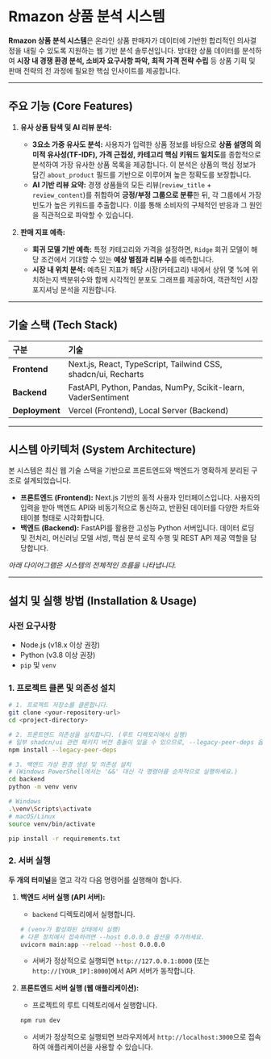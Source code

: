 # Rmazon 상품 분석 시스템

**Rmazon 상품 분석 시스템**은 온라인 상품 판매자가 데이터에 기반한 합리적인 의사결정을 내릴 수 있도록 지원하는 웹 기반 분석 솔루션입니다. 방대한 상품 데이터를 분석하여 **시장 내 경쟁 환경 분석, 소비자 요구사항 파악, 최적 가격 전략 수립** 등 상품 기획 및 판매 전략의 전 과정에 필요한 핵심 인사이트를 제공합니다.


---

##  주요 기능 (Core Features)

1.  **유사 상품 탐색 및 AI 리뷰 분석:**
    *   **3요소 가중 유사도 분석:** 사용자가 입력한 상품 정보를 바탕으로 **상품 설명의 의미적 유사성(TF-IDF), 가격 근접성, 카테고리 핵심 키워드 일치도**를 종합적으로 분석하여 가장 유사한 상품 목록을 제공합니다. 이 분석은 상품의 핵심 정보가 담긴 `about_product` 필드를 기반으로 이루어져 높은 정확도를 보장합니다.
    *   **AI 기반 리뷰 요약:** 경쟁 상품들의 모든 리뷰(`review_title` + `review_content`)를 취합하여 **긍정/부정 그룹으로 분류**한 뒤, 각 그룹에서 가장 빈도가 높은 키워드를 추출합니다. 이를 통해 소비자의 구체적인 반응과 그 원인을 직관적으로 파악할 수 있습니다.

2.  **판매 지표 예측:**
    *   **회귀 모델 기반 예측:** 특정 카테고리와 가격을 설정하면, `Ridge` 회귀 모델이 해당 조건에서 기대할 수 있는 **예상 별점과 리뷰 수**를 예측합니다.
    *   **시장 내 위치 분석:** 예측된 지표가 해당 시장(카테고리) 내에서 상위 몇 %에 위치하는지 백분위수와 함께 시각적인 분포도 그래프를 제공하여, 객관적인 시장 포지셔닝 분석을 지원합니다.

---

## 기술 스택 (Tech Stack)

| 구분         | 기술                                                               |
| :----------- | :----------------------------------------------------------------- |
| **Frontend** | Next.js, React, TypeScript, Tailwind CSS, shadcn/ui, Recharts       |
| **Backend**  | FastAPI, Python, Pandas, NumPy, Scikit-learn, VaderSentiment |
| **Deployment** | Vercel (Frontend), Local Server (Backend)                          |

---

## 시스템 아키텍처 (System Architecture)

본 시스템은 최신 웹 기술 스택을 기반으로 프론트엔드와 백엔드가 명확하게 분리된 구조로 설계되었습니다.

-   **프론트엔드 (Frontend):** Next.js 기반의 동적 사용자 인터페이스입니다. 사용자의 입력을 받아 백엔드 API와 비동기적으로 통신하고, 반환된 데이터를 다양한 차트와 테이블 형태로 시각화합니다.
-   **백엔드 (Backend):** FastAPI를 활용한 고성능 Python 서버입니다. 데이터 로딩 및 전처리, 머신러닝 모델 서빙, 핵심 분석 로직 수행 및 REST API 제공 역할을 담당합니다.

*아래 다이어그램은 시스템의 전체적인 흐름을 나타냅니다.*

---

## 설치 및 실행 방법 (Installation & Usage)

### 사전 요구사항

-   Node.js (v18.x 이상 권장)
-   Python (v3.8 이상 권장)
-   `pip` 및 `venv`

### 1. 프로젝트 클론 및 의존성 설치

```bash
# 1. 프로젝트 저장소를 클론합니다.
git clone <your-repository-url>
cd <project-directory>

# 2. 프론트엔드 의존성을 설치합니다. (루트 디렉토리에서 실행)
# 일부 shadcn/ui 관련 패키지 버전 충돌이 있을 수 있으므로, --legacy-peer-deps 옵션을 권장합니다.
npm install --legacy-peer-deps

# 3. 백엔드 가상 환경 생성 및 의존성 설치
# (Windows PowerShell에서는 '&&' 대신 각 명령어를 순차적으로 실행하세요.)
cd backend
python -m venv venv

# Windows
.\venv\Scripts\activate
# macOS/Linux
source venv/bin/activate

pip install -r requirements.txt
```

### 2. 서버 실행

**두 개의 터미널**을 열고 각각 다음 명령어를 실행해야 합니다.

1.  **백엔드 서버 실행 (API 서버):**
    *   `backend` 디렉토리에서 실행합니다.

    ```bash
    # (venv가 활성화된 상태에서 실행)
    # 다른 장치에서 접속하려면 --host 0.0.0.0 옵션을 추가하세요.
    uvicorn main:app --reload --host 0.0.0.0
    ```
    *   서버가 정상적으로 실행되면 `http://127.0.0.1:8000` (또는 `http://[YOUR_IP]:8000`)에서 API 서버가 동작합니다.

2.  **프론트엔드 서버 실행 (웹 애플리케이션):**
    *   프로젝트의 루트 디렉토리에서 실행합니다.

    ```bash
    npm run dev
    ```
    *   서버가 정상적으로 실행되면 브라우저에서 `http://localhost:3000`으로 접속하여 애플리케이션을 사용할 수 있습니다.
